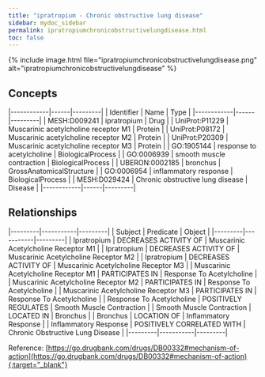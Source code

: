 ```yaml
---
title: "ipratropium - Chronic obstructive lung disease"
sidebar: mydoc_sidebar
permalink: ipratropiumchronicobstructivelungdisease.html
toc: false 
---
```


{% include image.html file="ipratropiumchronicobstructivelungdisease.png" alt="ipratropiumchronicobstructivelungdisease" %}

## Concepts

|------------|------|---------|
| Identifier | Name | Type    |
|------------|------|---------|
| MESH:D009241 | ipratropium | Drug |
| UniProt:P11229 | Muscarinic acetylcholine receptor M1 | Protein |
| UniProt:P08172 | Muscarinic acetylcholine receptor M2 | Protein |
| UniProt:P20309 | Muscarinic acetylcholine receptor M3 | Protein |
| GO:1905144 | response to acetylcholine | BiologicalProcess |
| GO:0006939 | smooth muscle contraction | BiologicalProcess |
| UBERON:0002185 | bronchus | GrossAnatomicalStructure |
| GO:0006954 | inflammatory response | BiologicalProcess |
| MESH:D029424 | Chronic obstructive lung disease | Disease |
|------------|------|---------|

## Relationships

|---------|-----------|---------|
| Subject | Predicate | Object  |
|---------|-----------|---------|
| Ipratropium | DECREASES ACTIVITY OF | Muscarinic Acetylcholine Receptor M1 |
| Ipratropium | DECREASES ACTIVITY OF | Muscarinic Acetylcholine Receptor M2 |
| Ipratropium | DECREASES ACTIVITY OF | Muscarinic Acetylcholine Receptor M3 |
| Muscarinic Acetylcholine Receptor M1 | PARTICIPATES IN | Response To Acetylcholine |
| Muscarinic Acetylcholine Receptor M2 | PARTICIPATES IN | Response To Acetylcholine |
| Muscarinic Acetylcholine Receptor M3 | PARTICIPATES IN | Response To Acetylcholine |
| Response To Acetylcholine | POSITIVELY REGULATES | Smooth Muscle Contraction |
| Smooth Muscle Contraction | LOCATED IN | Bronchus |
| Bronchus | LOCATION OF | Inflammatory Response |
| Inflammatory Response | POSITIVELY CORRELATED WITH | Chronic Obstructive Lung Disease |
|---------|-----------|---------|

Reference: [https://go.drugbank.com/drugs/DB00332#mechanism-of-action](https://go.drugbank.com/drugs/DB00332#mechanism-of-action){:target="_blank"}